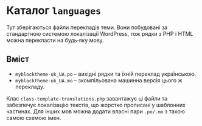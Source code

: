 # Каталог `languages`

Тут зберігаються файли перекладів теми. Вони побудовані за стандартною системою локалізації WordPress, тож рядки з PHP і HTML можна перекласти на будь‑яку мову.

## Вміст

- `myblocktheme-uk_UA.po` – вихідні рядки та їхній переклад українською.
- `myblocktheme-uk_UA.mo` – зкомпільована машинна версія цього ж перекладу.

Клас `class-template-translations.php` завантажує ці файли та забезпечує локалізацію текстів, що жорстко прописані у шаблонних частинах. Для інших мов можна додати власні пари `.po/.mo` з такою самою схемою імен.
